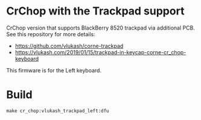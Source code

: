 # CrChop with the Trackpad support

CrChop version that supports BlackBerry 8520 trackpad via additional PCB.
See this repository for more details:
 - https://github.com/vlukash/corne-trackpad
 - https://vlukash.com/2019/01/15/trackpad-in-keycap-corne-cr_chop-keyboard

This firmware is for the Left keyboard.

# Build

```
make cr_chop:vlukash_trackpad_left:dfu
```
